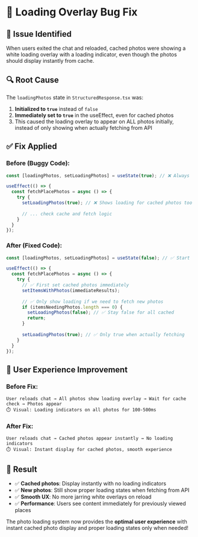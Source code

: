 # 🔧 Loading Overlay Bug Fix

## 🐛 Issue Identified
When users exited the chat and reloaded, cached photos were showing a white loading overlay with a loading indicator, even though the photos should display instantly from cache.

## 🔍 Root Cause
The `loadingPhotos` state in `StructuredResponse.tsx` was:
1. **Initialized to `true`** instead of `false`
2. **Immediately set to `true`** in the useEffect, even for cached photos
3. This caused the loading overlay to appear on ALL photos initially, instead of only showing when actually fetching from API

## ✅ Fix Applied

### **Before (Buggy Code):**
```typescript
const [loadingPhotos, setLoadingPhotos] = useState(true); // ❌ Always starts with loading

useEffect(() => {
  const fetchPlacePhotos = async () => {
    try {
      setLoadingPhotos(true); // ❌ Shows loading for cached photos too
      
      // ... check cache and fetch logic
    }
  }
});
```

### **After (Fixed Code):**
```typescript
const [loadingPhotos, setLoadingPhotos] = useState(false); // ✅ Start with no loading

useEffect(() => {
  const fetchPlacePhotos = async () => {
    try {
      // ✅ First set cached photos immediately
      setItemsWithPhotos(immediateResults);
      
      // ✅ Only show loading if we need to fetch new photos
      if (itemsNeedingPhotos.length === 0) {
        setLoadingPhotos(false); // ✅ Stay false for all cached
        return;
      }
      
      setLoadingPhotos(true); // ✅ Only true when actually fetching
    }
  }
});
```

## 🎯 User Experience Improvement

### **Before Fix:**
```
User reloads chat → All photos show loading overlay → Wait for cache check → Photos appear
⏱️ Visual: Loading indicators on all photos for 100-500ms
```

### **After Fix:**
```
User reloads chat → Cached photos appear instantly → No loading indicators
⏱️ Visual: Instant display for cached photos, smooth experience
```

## 🚀 Result
- ✅ **Cached photos**: Display instantly with no loading indicators
- ✅ **New photos**: Still show proper loading states when fetching from API
- ✅ **Smooth UX**: No more jarring white overlays on reload
- ✅ **Performance**: Users see content immediately for previously viewed places

The photo loading system now provides the **optimal user experience** with instant cached photo display and proper loading states only when needed!
